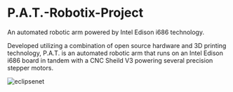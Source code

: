 # P.A.T.-Robotix-Project
An automated robotic arm powered by Intel Edison i686 technology.

Developed utilizing a combination of open source hardware and 3D printing technology, P.A.T. is an automated robotic arm that runs on an Intel Edison i686 board in tandem with a CNC Sheild V3 powering several precision stepper motors.

![eclipsenet](https://raw.githubusercontent.com/matthew17754/P.A.T.-Robotix-Project/master/PAT_Schematic_Diagram.png)
